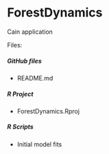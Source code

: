 # ForestDynamics
Cain application

Files:

##### GitHub files
* README.md

##### R Project
* ForestDynamics.Rproj 

##### R Scripts
* Initial model fits

